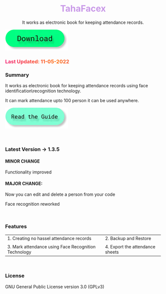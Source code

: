 <h1 style="color: #c999e8;" align="center">TahaFacex</h1>
<p align = "center">It works as electronic book for keeping attendance records.</p>

<a href="javascript:download('tfx')"><img src="/public/images/btn.d.webp" alt=""></a>

<h3 style="background: linear-gradient(to right, #f32170, #ff6b08, #cf23cf, #ef8c22); -webkit-text-fill-color: transparent; background-clip: text; -webkit-background-clip: text; padding-right: 3.5px;">Last Updated: 11-05-2022</h3>

### Summary
It works as electronic book for keeping attendance records using face identification\recognition technology.

It can mark attendance upto 100 person it can be used anywhere.

<a href="javascript:startApp('tfx_docs')"><img src="/public/images/btn.g.webp" alt=""></a>

<br>

### Latest Version -> 1.3.5

#### MINOR CHANGE
Functionality improved

#### MAJOR CHANGE:
Now you can edit and delete a person from your code

Face recognition reworked

<br>

### Features

|   |   |   |
|---|---|---|
| 1. Creating no hassel attendance records  |   | 2. Backup and Restore  |
|   |   |   |   |   |
| 3. Mark attendance using Face Recognition Technology  |   |  4. Export the attendance sheets |

<br>

### License
GNU General Public License version 3.0 (GPLv3)